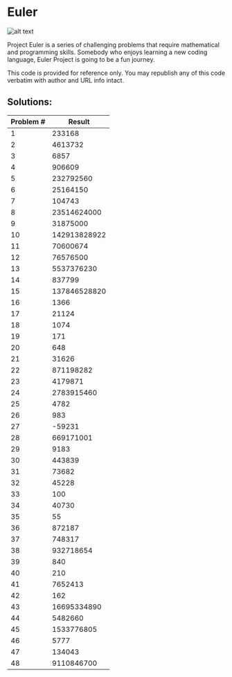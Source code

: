 # Euler
![alt text](https://github.com/ravikumark815/euler-project/blob/master/Euler.jpg)

Project Euler is a series of challenging problems that require mathematical and programming skills. Somebody who enjoys learning a new coding language, Euler Project is going to be a fun journey.

This code is provided for reference only. You may republish any of this code verbatim with author and URL info intact.

## Solutions:
Problem #  | Result
---------- | --------
1 | 233168
2 | 4613732
3 | 6857
4 | 906609
5 | 232792560
6 | 25164150
7 | 104743
8 | 23514624000
9 | 31875000
10 | 142913828922
11 | 70600674
12 | 76576500
13 | 5537376230
14 | 837799
15 | 137846528820
16 | 1366
17 | 21124
18 | 1074
19 | 171
20 | 648
21 | 31626
22 | 871198282
23 | 4179871
24 | 2783915460
25 | 4782
26 | 983
27 | -59231
28 | 669171001
29 | 9183
30 | 443839
31 | 73682
32 | 45228
33 | 100
34 | 40730
35 | 55
36 | 872187
37 | 748317
38 | 932718654
39 | 840
40 | 210
41 | 7652413
42 | 162
43 | 16695334890
44 | 5482660
45 | 1533776805
46 | 5777
47 | 134043
48 | 9110846700